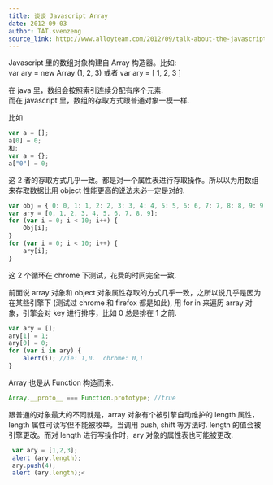 ```yaml
---
title: 谈谈 Javascript Array
date: 2012-09-03
author: TAT.svenzeng
source_link: http://www.alloyteam.com/2012/09/talk-about-the-javascript-array/
---
```


<!-- {% raw %} - for jekyll -->

Javascript 里的数组对象构建自 Array 构造器。比如:  
var ary = new Array (1, 2, 3) 或者 var ary = \[ 1, 2, 3 ]

在 java 里，数组会按照索引连续分配有序个元素.  
而在 javascript 里，数组的存取方式跟普通对象一模一样.

比如

```javascript
var a = [];
a[0] = 0;
和;
var a = {};
a["0"] = 0;
```

这 2 者的存取方式几乎一致。都是对一个属性表进行存取操作。所以以为用数组来存取数据比用 object 性能更高的说法未必一定是对的.

```javascript
var obj = { 0: 0, 1: 1, 2: 2, 3: 3, 4: 4, 5: 5, 6: 6, 7: 7, 8: 8, 9: 9 };
var ary = [0, 1, 2, 3, 4, 5, 6, 7, 8, 9];
for (var i = 0; i < 10; i++) {
    Obj[i];
}
for (var i = 0; i < 10; i++) {
    ary[i];
}
```

这 2 个循环在 chrome 下测试，花费的时间完全一致.

前面说 array 对象和 object 对象属性存取的方式几乎一致，之所以说几乎是因为在某些引擎下 (测试过 chrome 和 firefox 都是如此), 用 for in 来遍历 array 对象，引擎会对 key 进行排序，比如 0 总是排在 1 之前.

```javascript
var ary = [];
ary[1] = 1;
ary[0] = 0;
for (var i in ary) {
    alert(i); //ie: 1,0.  chrome: 0,1
}
```

Array 也是从 Function 构造而来.

```javascript
Array.__proto__ === Function.prototype; //true
```

跟普通的对象最大的不同就是，array 对象有个被引擎自动维护的 length 属性，length 属性可读写但不能被枚举。当调用 push, shift 等方法时. length 的值会被引擎更改。而对 length 进行写操作时，ary 对象的属性表也可能被更改.

```javascript
 var ary = [1,2,3];
 alert (ary.length);
 ary.push(4);
 alert (ary.length);<
```


<!-- {% endraw %} - for jekyll -->